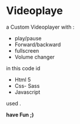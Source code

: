 # Videoplaye

a Custom Videoplayer with :

- play/pause
- Forward/backward
- fullscreen
- Volume changer

in this code id 

- Html 5 
- Css- Sass
- Javascript

used .

**have Fun ;)**
